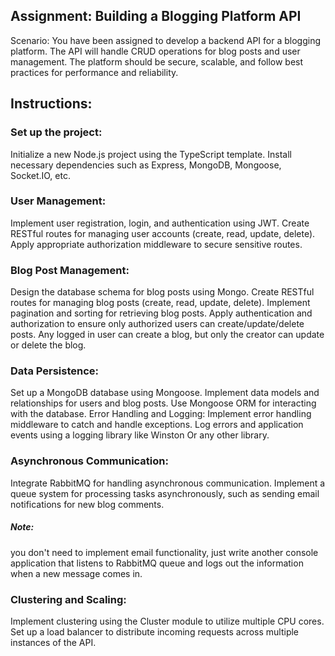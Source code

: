 ## Assignment: Building a Blogging Platform API
Scenario: You have been assigned to develop a backend API for a blogging platform. The API will handle CRUD operations for blog posts and user management. The platform should be secure, scalable, and follow best practices for performance and reliability.

## Instructions:
### Set up the project:
Initialize a new Node.js project using the TypeScript template.
Install necessary dependencies such as Express, MongoDB, Mongoose, Socket.IO, etc.
### User Management:
Implement user registration,  login, and authentication using JWT.
Create RESTful routes for managing user accounts (create, read, update, delete).
Apply appropriate authorization middleware to secure sensitive routes.
### Blog Post Management:
Design the database schema for blog posts using Mongo.
Create RESTful routes for managing blog posts (create, read, update, delete).
Implement pagination and sorting for retrieving blog posts.
Apply authentication and authorization to ensure only authorized users can create/update/delete posts. Any logged in user can create a blog, but only the creator can update or delete the blog. 
### Data Persistence:
Set up a MongoDB database using Mongoose.
Implement data models and relationships for users and blog posts.
Use Mongoose ORM for interacting with the database.
Error Handling and Logging:
Implement error handling middleware to catch and handle exceptions.
Log errors and application events using a logging library like Winston Or any other library.
 
### Asynchronous Communication:
Integrate RabbitMQ for handling asynchronous communication.
Implement a queue system for processing tasks asynchronously, such as sending email notifications for new blog comments.


##### Note: 
you don't need to implement email functionality, just write another console application that listens to RabbitMQ queue and logs out the information when a new message comes in.

### Clustering and Scaling:
Implement clustering using the Cluster module to utilize multiple CPU cores.
Set up a load balancer to distribute incoming requests across multiple instances of the API.
